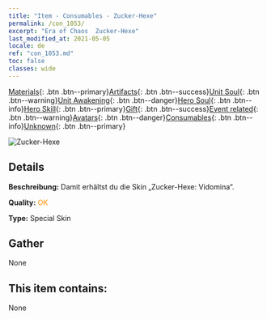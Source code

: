```yaml
---
title: "Item - Consumables - Zucker-Hexe"
permalink: /con_1053/
excerpt: "Era of Chaos  Zucker-Hexe"
last_modified_at: 2021-05-05
locale: de
ref: "con_1053.md"
toc: false
classes: wide
---
```

 [Materials](/ItemsDE/){: .btn .btn--primary}[Artifacts](/ItemsDE/Artifacts/){: .btn .btn--success}[Unit Soul](/ItemsDE/UnitSoul/){: .btn .btn--warning}[Unit Awakening](/ItemsDE/UnitAwakening/){: .btn .btn--danger}[Hero Soul](/ItemsDE/HeroSoul/){: .btn .btn--info}[Hero Skill](/ItemsDE/HeroSkill/){: .btn .btn--primary}[Gift](/ItemsDE/Gift/){: .btn .btn--success}[Event related](/ItemsDE/Events/){: .btn .btn--warning}[Avatars](/ItemsDE/Avatars/){: .btn .btn--danger}[Consumables](/ItemsDE/Consumables/){: .btn .btn--info}[Unknown](/ItemsDE/Unknown/){: .btn .btn--primary}

 ![Zucker-Hexe](/images/h/h_Vidomina5.jpg)

## Details
 **Beschreibung:** Damit erhältst du die Skin „Zucker-Hexe: Vidomina“.

 **Quality:** <span style="color: #FF8C00">OK</span>

 **Type:** Special Skin

## Gather

  None

## This item contains:

  None

